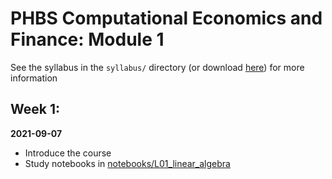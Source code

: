 # PHBS Computational Economics and Finance: Module 1

See the syllabus in the `syllabus/` directory (or download [here](https://github.com/PHBS-CEF/Module1/raw/main/syllabus/CEF_Math%20and%20Data%20Skills_syllabus.pdf)) for more information

## Week 1:

**2021-09-07**

- Introduce the course
- Study notebooks in [notebooks/L01_linear_algebra](https://github.com/PHBS-CEF/Module1/tree/main/notebooks/L01_linear_algebra)
